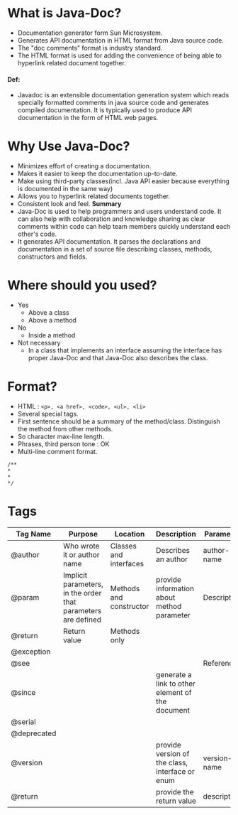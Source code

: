 # What is Java-Doc?
- Documentation generator form Sun Microsystem.
- Generates API documentation in HTML format from Java source code.
- The "doc comments" format is industry standard.
- The HTML format is used for adding the convenience of being able to hyperlink related document together.

#### Def: 
- Javadoc is an extensible documentation generation system which reads specially formatted comments in java source code and generates compiled documentation. It is typically used to produce API documentation in the form of HTML web pages.

# Why Use Java-Doc?
- Minimizes effort of creating a documentation.
- Makes it easier to keep the documentation up-to-date.
- Make using third-party classes(incl. Java API easier because everything is documented in the same way)
- Allows you to hyperlink related documents together.
- Consistent look and feel.
**Summary** 
- Java-Doc is used to help programmers and users understand code. It can also help with collaboration and knowledge sharing as clear comments within code can help team members quickly understand each other's code.
- It generates API documentation. It parses the declarations and documentation in a set of source file describing classes, methods, constructors and fields.

# Where should you used?
- Yes
	- Above  a class
	- Above a method
- No
	- Inside a method
- Not necessary
	- In a class that implements an interface assuming the interface has proper Java-Doc and that Java-Doc also describes the class.

# Format?
- HTML : `<p>, <a href>, <code>, <ul>, <li>`
- Several special tags.
- First sentence should be a summary of the method/class. Distinguish the method from other methods.
- So character max-line length.
- Phrases, third person tone : OK
- Multi-line comment format.
```
/**
*
*
*/
```


# Tags
| Tag Name  | Purpose  | Location | Description | Parameter|
| --- | --- | --- | --- | --- |
| @author | Who wrote it or author name| Classes and interfaces |  Describes an author  | author-name |
| @param  | Implicit parameters, in the order that parameters are defined | Methods and constructor| provide information about method parameter  | Description |
| @return | Return value | Methods only|
| @exception |  |  |  |
| @see  |  |  |  | Reference|
| @since   |  |  | generate a link to other element of the document  |
| @serial  |  |  | |
| @deprecated  |  | |  |
| @version | |  | provide version of the class, interface or enum | version-name |
| @return  | |  | provide the return value  | description |
